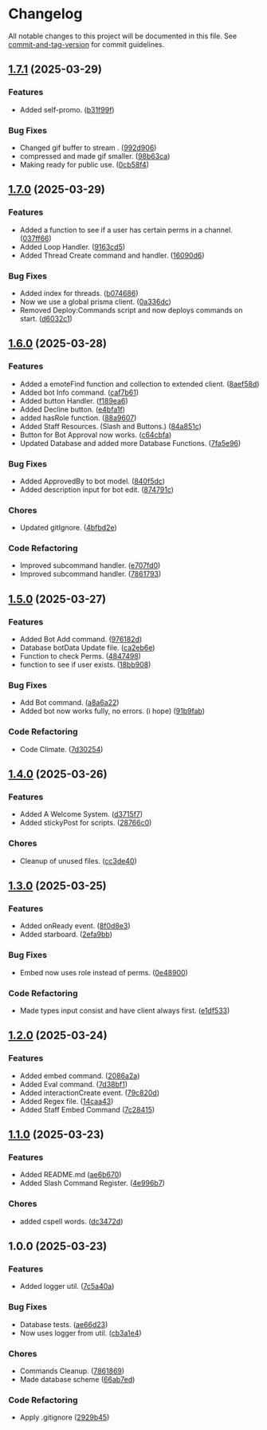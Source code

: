 # Changelog

All notable changes to this project will be documented in this file. See [commit-and-tag-version](https://github.com/absolute-version/commit-and-tag-version) for commit guidelines.

## [1.7.1](https://github.com/XelaRelam/Discord-Bot/compare/v1.7.0...v1.7.1) (2025-03-29)


### Features

* Added self-promo. ([b31f99f](https://github.com/XelaRelam/Discord-Bot/commit/b31f99f6f9b245f27489aaec59a0f0aa276a5f3e))


### Bug Fixes

* Changed gif buffer to stream . ([992d906](https://github.com/XelaRelam/Discord-Bot/commit/992d906ac38f93594b2581f2f008ae3a1ceb65e2))
* compressed and made gif smaller. ([98b63ca](https://github.com/XelaRelam/Discord-Bot/commit/98b63cabb6da0bda667d796ba310c8262913c414))
* Making ready for public use. ([0cb58f4](https://github.com/XelaRelam/Discord-Bot/commit/0cb58f44b703434256ba09c96cb2ce452d38d57d))

## [1.7.0](https://github.com/XelaRelam/Discord-Bot/compare/v1.6.0...v1.7.0) (2025-03-29)


### Features

* Added a function to see if a user has certain perms in a channel. ([037ff66](https://github.com/XelaRelam/Discord-Bot/commit/037ff66f1ec0f6012786c71600230f4b0ef7b12a))
* Added Loop Handler. ([9163cd5](https://github.com/XelaRelam/Discord-Bot/commit/9163cd50f34b2269142e5abd1b1617063ff58589))
* Added Thread Create command and handler. ([16090d6](https://github.com/XelaRelam/Discord-Bot/commit/16090d6081d6a1319428c2f525696ff4976a05dd))


### Bug Fixes

* Added index for threads. ([b074686](https://github.com/XelaRelam/Discord-Bot/commit/b0746865d98e9e3c52d4255d95ee97021e207c95))
* Now we use a global prisma client. ([0a336dc](https://github.com/XelaRelam/Discord-Bot/commit/0a336dc0d40ffb4a62cdd3ba0a72e414ebb9975a))
* Removed Deploy:Commands script and now deploys commands on start. ([d6032c1](https://github.com/XelaRelam/Discord-Bot/commit/d6032c1028e7bcc6b1b8c8d3ad98ab3491c5c293))

## [1.6.0](https://github.com/XelaRelam/Discord-Bot/compare/v1.5.0...v1.6.0) (2025-03-28)


### Features

* Added a emoteFind function and collection to extended client. ([8aef58d](https://github.com/XelaRelam/Discord-Bot/commit/8aef58d168a4d13e6d99632b452ad8e4a98b2d70))
* Added bot Info command. ([caf7b61](https://github.com/XelaRelam/Discord-Bot/commit/caf7b61f26c2f843bc4a5dda1c0881279835ce19))
* Added button Handler. ([f189ea6](https://github.com/XelaRelam/Discord-Bot/commit/f189ea6df3acb572659c41a9694f6762f8fcdf43))
* Added Decline button. ([e4bfa1f](https://github.com/XelaRelam/Discord-Bot/commit/e4bfa1f5a084166fed10770b1e6c2ba2eda116f2))
* added hasRole function. ([88a9607](https://github.com/XelaRelam/Discord-Bot/commit/88a9607af09d9f266489ad43656b4bf7d902b467))
* Added Staff Resources. (Slash and Buttons.) ([84a851c](https://github.com/XelaRelam/Discord-Bot/commit/84a851c2a88e1f8bbba6b69dcc66cf685136ea5f))
* Button for Bot Approval now works. ([c64cbfa](https://github.com/XelaRelam/Discord-Bot/commit/c64cbfa35d26fe2c096ca2642af0209bbc666dbf))
* Updated Database and added more Database Functions. ([7fa5e96](https://github.com/XelaRelam/Discord-Bot/commit/7fa5e961349e03fd85d422a02f67169912d7c5f5))


### Bug Fixes

* Added ApprovedBy to bot model. ([840f5dc](https://github.com/XelaRelam/Discord-Bot/commit/840f5dc407af147004af45d28d0b12219ce78f23))
* Added description input for bot edit. ([874791c](https://github.com/XelaRelam/Discord-Bot/commit/874791cc60000f0f39242b99bb280d43dfabd4a7))


### Chores

* Updated gitIgnore. ([4bfbd2e](https://github.com/XelaRelam/Discord-Bot/commit/4bfbd2eaa603e7f181aa379343a17e92d05914c7))


### Code Refactoring

* Improved subcommand handler. ([e707fd0](https://github.com/XelaRelam/Discord-Bot/commit/e707fd0ab06fb680e827ce662bf4b8552cfd39d8))
* Improved subcommand handler. ([7861793](https://github.com/XelaRelam/Discord-Bot/commit/7861793fd8a03f5cb3f8d9bd1d47012b13bba062))

## [1.5.0](https://github.com/XelaRelam/Discord-Bot/compare/v1.4.0...v1.5.0) (2025-03-27)


### Features

* Added Bot Add command. ([976182d](https://github.com/XelaRelam/Discord-Bot/commit/976182d387cc5dc06d8910dbf051d7606b8f2a3f))
* Database botData Update file. ([ca2eb6e](https://github.com/XelaRelam/Discord-Bot/commit/ca2eb6e77f2a62cb41d7b448072c9389e9efeeee))
* Function to check Perms. ([4847498](https://github.com/XelaRelam/Discord-Bot/commit/4847498f2cb9578359936c3b2fb4ea14133d8706))
* function to see if user exists. ([18bb908](https://github.com/XelaRelam/Discord-Bot/commit/18bb908e7482bd9c2d13f1c902c234036b3ec826))


### Bug Fixes

* Add Bot command. ([a8a6a22](https://github.com/XelaRelam/Discord-Bot/commit/a8a6a2205733d1de8bd4c3fb83ab381efb5e8800))
* Added bot now works fully, no errors. (i hope) ([91b9fab](https://github.com/XelaRelam/Discord-Bot/commit/91b9fab61e3de9aea288ec173513dd35a49a902c))


### Code Refactoring

* Code Climate. ([7d30254](https://github.com/XelaRelam/Discord-Bot/commit/7d302543246ff0ff502c38fa180f78c92c31ba18))

## [1.4.0](https://github.com/XelaRelam/Discord-Bot/compare/v1.3.0...v1.4.0) (2025-03-26)


### Features

* Added A Welcome System. ([d3715f7](https://github.com/XelaRelam/Discord-Bot/commit/d3715f74cb2c9b54a9f68b5ddf61dbfc465c12ca))
* Added stickyPost for scripts. ([28766c0](https://github.com/XelaRelam/Discord-Bot/commit/28766c031273e89c4d53390243186e0af233580b))


### Chores

* Cleanup of unused files. ([cc3de40](https://github.com/XelaRelam/Discord-Bot/commit/cc3de40f1af7ee7c0f80320939d7040c0bd81a85))

## [1.3.0](https://github.com/XelaRelam/Discord-Bot/compare/v1.2.0...v1.3.0) (2025-03-25)


### Features

* Added onReady event. ([8f0d8e3](https://github.com/XelaRelam/Discord-Bot/commit/8f0d8e32f9b94f2c1559e5679df812a252f8a4a8))
* Added starboard. ([2efa9bb](https://github.com/XelaRelam/Discord-Bot/commit/2efa9bb19109231f17bbe88cc405ca7af517fef5))


### Bug Fixes

* Embed now uses role instead of perms. ([0e48900](https://github.com/XelaRelam/Discord-Bot/commit/0e489002bfdada858d5e3547412cce093809c79d))


### Code Refactoring

* Made types input consist and have client always first. ([e1df533](https://github.com/XelaRelam/Discord-Bot/commit/e1df5334c9125701550066625a4cefeb1119aadd))

## [1.2.0](https://github.com/XelaRelam/Discord-Bot/compare/v1.1.0...v1.2.0) (2025-03-24)

### Features

* Added embed command. ([2086a2a](https://github.com/XelaRelam/Discord-Bot/commit/2086a2a06da00f5ac9001731fe8e126f33260d5f))
* Added Eval command. ([7d38bf1](https://github.com/XelaRelam/Discord-Bot/commit/7d38bf16954ab4f6861a4f8110324e2b3044b2d9))
* Added interactionCreate event. ([79c820d](https://github.com/XelaRelam/Discord-Bot/commit/79c820d504b5c63bd0bfd9cb05c292924faa29ff))
* Added Regex file. ([14caa43](https://github.com/XelaRelam/Discord-Bot/commit/14caa43921636ac52143007848f82d20f1e4f2e7))
* Added Staff Embed Command ([7c28415](https://github.com/XelaRelam/Discord-Bot/commit/7c284151831bf0aada39244de01ba42fc59bab46))

## [1.1.0](https://github.com/XelaRelam/Discord-Bot/compare/v1.0.0...v1.1.0) (2025-03-23)

### Features

* Added README.md ([ae6b670](https://github.com/XelaRelam/Discord-Bot/commit/ae6b670bae5fbbd99b10ae7845c586f45398aa49))
* Added Slash Command Register. ([4e996b7](https://github.com/XelaRelam/Discord-Bot/commit/4e996b7cbaf17d4937db4932d958a7bb8aa536b1))

### Chores

* added cspell words. ([dc3472d](https://github.com/XelaRelam/Discord-Bot/commit/dc3472d342ef360d4f78356275c4662b983a32ab))

## 1.0.0 (2025-03-23)

### Features

* Added logger util. ([7c5a40a](https://github.com/XelaRelam/Discord-Bot/commit/7c5a40aae44e00dc30b40a72c9089895cdd8bf5f))

### Bug Fixes

* Database tests. ([ae66d23](https://github.com/XelaRelam/Discord-Bot/commit/ae66d2360044b5bbe807f8bd25da44e6148c26e9))
* Now uses logger from util. ([cb3a1e4](https://github.com/XelaRelam/Discord-Bot/commit/cb3a1e48635336d7f5fa864d3fa87874e487d610))

### Chores

* Commands Cleanup. ([7861869](https://github.com/XelaRelam/Discord-Bot/commit/78618699dcfe8c8cab865adb7329bc63bbd90719))
* Made database scheme ([66ab7ed](https://github.com/XelaRelam/Discord-Bot/commit/66ab7ede8fa96c3d604319d834def754340e6fe9))


### Code Refactoring

* Apply .gitignore ([2929b45](https://github.com/XelaRelam/Discord-Bot/commit/2929b45adeebf4280a5a97194569c9e6b6cdf9fb))
